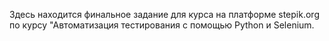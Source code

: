 Здесь находится финальное задание для курса на платформе stepik.org по курсу "Автоматизация тестирования с помощью Python и Selenium.
